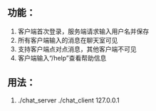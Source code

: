 ## 功能：
1. 客户端首次登录，服务端请求输入用户名并保存
2. 所有客户端输入的消息在聊天室可见
3. 支持客户端点对点消息，其他客户端不可见
4. 客户端输入“/help”查看帮助信息

## 用法：
1. ./chat_server
   ./chat_client 127.0.0.1
